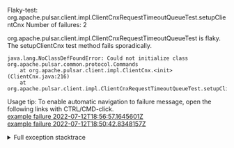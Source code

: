         
Flaky-test: org.apache.pulsar.client.impl.ClientCnxRequestTimeoutQueueTest.setupClientCnx
Number of failures: 2

org.apache.pulsar.client.impl.ClientCnxRequestTimeoutQueueTest is flaky. The setupClientCnx test method fails sporadically.

```
java.lang.NoClassDefFoundError: Could not initialize class org.apache.pulsar.common.protocol.Commands
	at org.apache.pulsar.client.impl.ClientCnx.<init>(ClientCnx.java:216)
	at org.apache.pulsar.client.impl.ClientCnxRequestTimeoutQueueTest.setupClientCnx(ClientCnxRequestTimeoutQueueTest.java:63)
```

Usage tip: To enable automatic navigation to failure message, open the following links with CTRL/CMD-click.  
[example failure 2022-07-12T18:56:57.1645601Z](https://github.com/apache/pulsar/runs/7305439196?check_suite_focus=true#step:10:7080)  
[example failure 2022-07-12T18:50:42.8348157Z](https://github.com/apache/pulsar/runs/7305439196?check_suite_focus=true#step:10:3430)  


<details>
<summary>Full exception stacktrace</summary>
<code><pre>
java.lang.NoClassDefFoundError: Could not initialize class org.apache.pulsar.common.protocol.Commands
	at org.apache.pulsar.client.impl.ClientCnx.<init>(ClientCnx.java:216)
	at org.apache.pulsar.client.impl.ClientCnxRequestTimeoutQueueTest.setupClientCnx(ClientCnxRequestTimeoutQueueTest.java:63)
	at java.base/jdk.internal.reflect.NativeMethodAccessorImpl.invoke0(Native Method)
	at java.base/jdk.internal.reflect.NativeMethodAccessorImpl.invoke(NativeMethodAccessorImpl.java:77)
	at java.base/jdk.internal.reflect.DelegatingMethodAccessorImpl.invoke(DelegatingMethodAccessorImpl.java:43)
	at java.base/java.lang.reflect.Method.invoke(Method.java:568)
	at org.testng.internal.MethodInvocationHelper.invokeMethod(MethodInvocationHelper.java:132)
	at org.testng.internal.MethodInvocationHelper.invokeMethodConsideringTimeout(MethodInvocationHelper.java:61)
	at org.testng.internal.ConfigInvoker.invokeConfigurationMethod(ConfigInvoker.java:366)
	at org.testng.internal.ConfigInvoker.invokeConfigurations(ConfigInvoker.java:320)
	at org.testng.TestRunner.invokeTestConfigurations(TestRunner.java:617)
	at org.testng.TestRunner.beforeRun(TestRunner.java:607)
	at org.testng.TestRunner.run(TestRunner.java:578)
	at org.testng.SuiteRunner.runTest(SuiteRunner.java:384)
	at org.testng.SuiteRunner.runSequentially(SuiteRunner.java:378)
	at org.testng.SuiteRunner.privateRun(SuiteRunner.java:337)
	at org.testng.SuiteRunner.run(SuiteRunner.java:286)
	at org.testng.SuiteRunnerWorker.runSuite(SuiteRunnerWorker.java:53)
	at org.testng.SuiteRunnerWorker.run(SuiteRunnerWorker.java:96)
	at org.testng.TestNG.runSuitesSequentially(TestNG.java:1218)
	at org.testng.TestNG.runSuitesLocally(TestNG.java:1140)
	at org.testng.TestNG.runSuites(TestNG.java:1069)
	at org.testng.TestNG.run(TestNG.java:1037)
	at org.apache.maven.surefire.testng.TestNGExecutor.run(TestNGExecutor.java:135)
	at org.apache.maven.surefire.testng.TestNGDirectoryTestSuite.executeSingleClass(TestNGDirectoryTestSuite.java:112)
	at org.apache.maven.surefire.testng.TestNGDirectoryTestSuite.executeLazy(TestNGDirectoryTestSuite.java:123)
	at org.apache.maven.surefire.testng.TestNGDirectoryTestSuite.execute(TestNGDirectoryTestSuite.java:90)
	at org.apache.maven.surefire.testng.TestNGProvider.invoke(TestNGProvider.java:146)
	at org.apache.maven.surefire.booter.ForkedBooter.invokeProviderInSameClassLoader(ForkedBooter.java:384)
	at org.apache.maven.surefire.booter.ForkedBooter.runSuitesInProcess(ForkedBooter.java:345)
	at org.apache.maven.surefire.booter.ForkedBooter.execute(ForkedBooter.java:126)
	at org.apache.maven.surefire.booter.ForkedBooter.main(ForkedBooter.java:418)

</pre></code>
</details>


